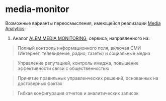 # media-monitor

Возможные варианты переосмысления, имеющейся реализации [Media Analytics](https://nlp.iict.kz/):
1. Аналог [ALEM MEDIA MONITORING](https://alem.kz/product-1/), сервиса, направленного на:

> Полный контроль информационного поля, включая СМИ (Интернет, телевидение, радио, газеты) и социальные медиа

> Управление репутацией, контроль имиджа, повышение эффективности связи с общественностью

> Принятие правильных управленческих решений, основанных на достоверных фактах

> Гибкая конфигурация отчетов и аналитических записок
